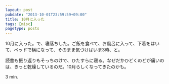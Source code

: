 ```yaml
---
layout: post
pubdate: "2013-10-01T23:59:59+09:00"
title: 10月に入った
tags: [misc]
pagetype: posts
---
```

10月に入った。で、寝落ちした。ご飯を食べて、お風呂に入って、下着をはいて、ベッドで横になって、そのまま気づけばいま3時、と。

読書も振り返りもそっちのけで、ひたすらに寝る。なぜだかひどくのどが痛いのは、きっと乾燥しているのだ。10月らしくなってきたのかも。

3 min.
